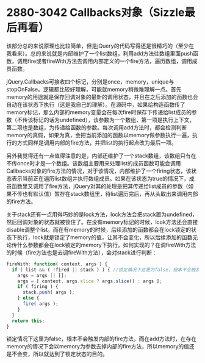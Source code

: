 # 2880-3042 Callbacks对象（Sizzle最后再看）

该部分总的来说原理也比较简单，但是jQuery的代码写得还是很精巧的（至少在我看来）。总的来说就是内部维护了一个list数组，利用add方法往数组里面push函数，调用fire或者fireWith方法去调用内部定义的一个fire方法，遍历数组，调用成员函数。

jQuery.Callbacks可接收四个标记，分别是once，memory，unique与stopOnFalse。逻辑都比较好理解，可能就memory稍微难理解一点。首先memory的用途就是保存回调对象的最新的调用状态，并且在之后添加的函数也会自动在该状态下执行（这是我自己的理解）。在源码中，如果给构造函数传了memory标记，那么内部的memory变量会在每次fire时保存下传递给list成员的参数（不传该标记的话为undefined），该参数为一个数组，第一项是执行上下文，第二项也是数组，为传递给函数的参数。每次调用add方法时，都会检测判断memory的真假，如果为真，会把当前添加的函数以memory做参数执行一遍，执行的方式同样是调用内部的fire方法，并把list的执行起点改为最后一项。

另外我觉得还有一点值得注意的是，内部还维护了一个stack数组，该数组只有在不传once时才是一个数组。该数组主要用来处理list的成员函数可能会调用Callbacks对象的fire方法的情况，对于该情况，内部维护了一个firing状态，该状态表示当前正在遍历list数组并执行数组成员。如果在该状态为true的情况下，成员函数里又调用了fire方法，jQuery对其的处理是把其传递给list成员的参数（如果不传也有默认值）暂存在stack数组里，待list遍历完后，再从头取出来调用内部的fire方法。

关于stack还有一点用得巧妙的是lock方法，lock方法会把stack置为undefined，然后回调对象的状态就被锁住了。在没有memory标记的时候，lcok方法还会直接disable调整个list。而在有memory的时候，后续添加的函数都会在lock锁定的状态下执行，lock就是锁定了memory的值，让其不会变化，所以后续添加的函数无论传什么参数都会在lock锁定的memory下执行。如何实现的？在调fireWith方法的时候（fire方法也是去调fireWith方法），会对stack进行判断：
```JavaScript
fireWith: function( context, args ) {
  if ( list && ( !fired || stack ) ) { //锁定情况下这里为false，根本不会触发内部的fire方法，memory的就不会被赋予新的值
    args = args || [];
    args = [ context, args.slice ? args.slice() : args ];
    if ( firing ) {
      stack.push( args );
    } else {
      fire( args );
    }
  }
  return this;
}
```
锁定情况下这里为false，根本不会触发内部的fire方法，而在add方法时，在存在memory的情况下会以memory为参数去掉内部的fire方法，所以memory的值还是不会变，所以就达到了锁定状态的目的。